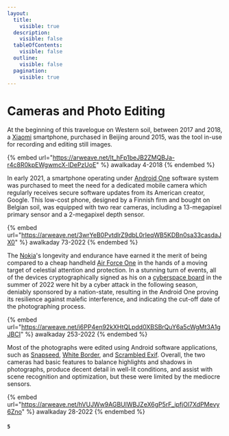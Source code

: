 ```yaml
---
layout:
  title:
    visible: true
  description:
    visible: false
  tableOfContents:
    visible: false
  outline:
    visible: false
  pagination:
    visible: true
---
```


# Cameras and Photo Editing

At the beginning of this travelogue on Western soil, between 2017 and 2018, a [Xiaomi](https://www.mi.com/global/about/) smartphone, purchased in Beijing around 2015, was the tool in-use for recording and editing still images.



{% embed url="https://arweave.net/lt_hFp1beJB2ZMQBJa-r4c8R0kpEWgwmcX-lDePzUoE" %}
awalkaday 4-2018
{% endembed %}



In early 2021, a smartphone operating under [Android One](https://www.android.com/one/) software system was purchased to meet the need for a dedicated mobile camera which regularly receives secure software updates from its American creator, Google. This low-cost phone, designed by a Finnish firm and bought on Belgian soil, was equipped with two rear cameras, including a 13-megapixel primary sensor and a 2-megapixel depth sensor.



{% embed url="https://arweave.net/3wrYeB0PvtdlrZ9dbL0rIeqWB5KDBn0sa33casdaJX0" %}
awalkaday 73-2022
{% endembed %}



The [Nokia](https://www.hmd.com/en\_int/nokia-2-3)'s longevity and endurance have earned it the merit of being compared to a cheap handheld [Air Force One](https://en.m.wikipedia.org/wiki/Air\_Force\_One\_\(disambiguation\)) in the hands of a moving target of celestial attention and protection. In a stunning turn of events, all of the devices cryptographically signed as his on a [cyberspace board](https://keybase.io/daqhris/devices) in the summer of 2022 were hit by a cyber attack in the following season, deniably sponsored by a nation-state, resulting in the Android One proving its resilience against malefic interference, and indicating the cut-off date of the photographing process.



{% embed url="https://arweave.net/i6PP4en92kXHtQLpdd0XBSBrQuY6a5cWgMt3A1gJBCI" %}
awalkaday 253-2022
{% endembed %}



Most of the photographs were edited using Android software applications, such as [Snapseed](https://play.google.com/store/apps/details?id=com.niksoftware.snapseed), [White Border](https://play.google.com/store/apps/details?id=com.vector123.whiteborder), and [Scrambled Exif](https://play.google.com/store/apps/details?id=com.jarsilio.android.scrambledeggsif). Overall, the two cameras had basic features to balance highlights and shadows in photographs, produce decent detail in well-lit conditions, and assist with scene recognition and optimization, but these were limited by the mediocre sensors.



{% embed url="https://arweave.net/hVUJWw9AGBUlWBJZeX6gP5rF_ipfjOl7XdPMevy6Zno" %}
awalkaday 28-2022
{% endembed %}



#### `5`
